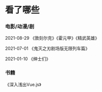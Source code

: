 # 看了哪些

### 电影/动漫/剧

2021-08-29  《敦刻尔克》《霍元甲》《精武英雄》

2021-07-01 《鬼灭之刃剧场版无限列车篇》

2021-01-10 《绅士们》



### 书籍

《深入浅出Vue.js》
